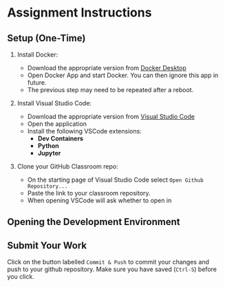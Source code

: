 # Assignment Instructions

## Setup (One-Time)

1. Install Docker:
   - Download the appropriate version from [Docker Desktop](https://www.docker.com/products/docker-desktop)
   - Open Docker App and start Docker. You can then ignore this app in future.
   - The previous step may need to be repeated after a reboot.

2. Install Visual Studio Code:
   - Download the appropriate version from [Visual Studio Code](https://code.visualstudio.com/)
   - Open the application
   - Install the following VSCode extensions:
     - **Dev Containers**
     - **Python**
     - **Jupyter**

3. Clone your GitHub Classroom repo:
   - On the starting page of Visual Studio Code select `Open Github Repository...`
   - Paste the link to your classroom repository.
   - When opening VSCode will ask whether to open in 

## Opening the Development Environment



## Submit Your Work

Click on the button labelled `Commit & Push` to commit your changes and push to your github repository. Make sure you have saved (`Ctrl-S`) before you click.
